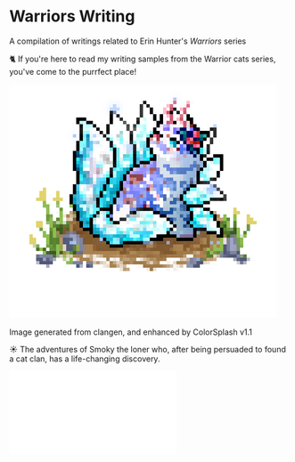 # Warriors Writing
A compilation of writings related to Erin Hunter's _Warriors_ series

🐈 If you're here to read my writing samples from the Warrior cats series, you've come to the purrfect place!

![Auroragale](Auroragale.png)

Image generated from clangen, and enhanced by ColorSplash v1.1

☀️ The adventures of Smoky the loner who, after being persuaded to found a cat clan, has a life-changing discovery.

![SunClan](WarriorsSunSamples.pdf)
